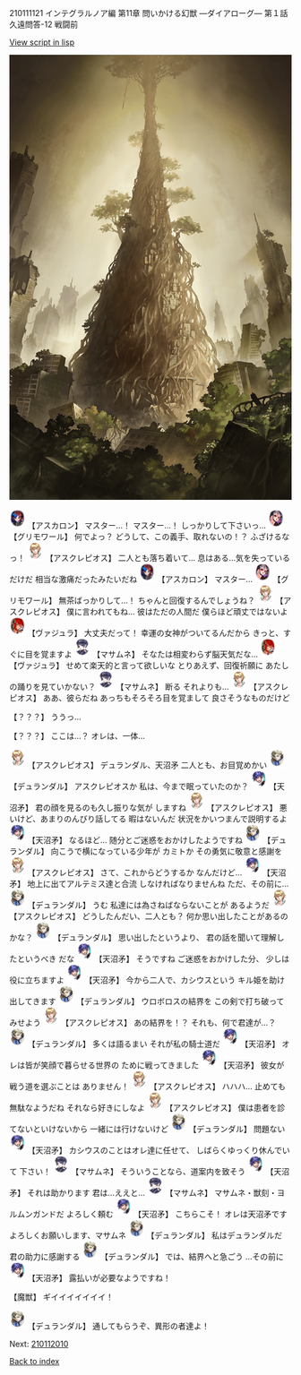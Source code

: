 210111121 インテグラルノア編 第11章 問いかける幻獣 ―ダイアローグ― 第１話 久遠問答-12 戦闘前

[View script in lisp](../scripts/210111121.txt)

![in_underground_world.png](../images/backgrounds/in_underground_world.png)

<img src="../images/units/5102311.png" alt="5102311.png" height="34"/>
【アスカロン】
マスター…！
マスター…！
しっかりして下さいっ…

<img src="../images/units/5501711.png" alt="5501711.png" height="34"/>
【グリモワール】
何でよっ？
どうして、この義手、取れないの！？
ふざけるなっ！

<img src="../images/units/1600111.png" alt="1600111.png" height="34"/>
【アスクレピオス】
二人とも落ち着いて…
息はある…気を失っているだけだ
相当な激痛だったみたいだね

<img src="../images/units/5102311.png" alt="5102311.png" height="34"/>
【アスカロン】
マスター…

<img src="../images/units/5501711.png" alt="5501711.png" height="34"/>
【グリモワール】
無茶ばっかりして…！
ちゃんと回復するんでしょうね？

<img src="../images/units/1600111.png" alt="1600111.png" height="34"/>
【アスクレピオス】
僕に言われてもね…
彼はただの人間だ
僕らほど頑丈ではないよ

<img src="../images/units/3500511.png" alt="3500511.png" height="34"/>
【ヴァジュラ】
大丈夫だって！
幸運の女神がついてるんだから
きっと、すぐに目を覚ますよ

<img src="../images/units/3100111.png" alt="3100111.png" height="34"/>
【マサムネ】
そなたは相変わらず脳天気だな…

<img src="../images/units/3500511.png" alt="3500511.png" height="34"/>
【ヴァジュラ】
せめて楽天的と言って欲しいな
とりあえず、回復祈願に
あたしの踊りを見ていかない？

<img src="../images/units/3100111.png" alt="3100111.png" height="34"/>
【マサムネ】
断る
それよりも…

<img src="../images/units/1600111.png" alt="1600111.png" height="34"/>
【アスクレピオス】
ああ、彼らだね
あっちもそろそろ目を覚まして
良さそうなものだけど

【？？？】
ううっ…

【？？？】
ここは…？
オレは、一体…

<img src="../images/units/1600111.png" alt="1600111.png" height="34"/>
【アスクレピオス】
デュランダル、天沼矛
二人とも、お目覚めかい

<img src="../images/units/1100341.png" alt="1100341.png" height="34"/>
【デュランダル】
アスクレピオスか
私は、今まで眠っていたのか？

<img src="../images/units/1300431.png" alt="1300431.png" height="34"/>
【天沼矛】
君の顔を見るのも久し振りな気が
しますね

<img src="../images/units/1600111.png" alt="1600111.png" height="34"/>
【アスクレピオス】
悪いけど、あまりのんびり話してる
暇はないんだ
状況をかいつまんで説明するよ

<img src="../images/units/1300431.png" alt="1300431.png" height="34"/>
【天沼矛】
なるほど…
随分とご迷惑をおかけしたようですね

<img src="../images/units/1100341.png" alt="1100341.png" height="34"/>
【デュランダル】
向こうで横になっている少年が
カミトか
その勇気に敬意と感謝を

<img src="../images/units/1600111.png" alt="1600111.png" height="34"/>
【アスクレピオス】
さて、これからどうするか
なんだけど…

<img src="../images/units/1300431.png" alt="1300431.png" height="34"/>
【天沼矛】
地上に出てアルテミス達と合流
しなければなりませんね
ただ、その前に…

<img src="../images/units/1100341.png" alt="1100341.png" height="34"/>
【デュランダル】
うむ
私達には為さねばならないことが
あるようだ

<img src="../images/units/1600111.png" alt="1600111.png" height="34"/>
【アスクレピオス】
どうしたんだい、二人とも？
何か思い出したことがあるのかな？

<img src="../images/units/1100341.png" alt="1100341.png" height="34"/>
【デュランダル】
思い出したというより、
君の話を聞いて理解したというべき
だな

<img src="../images/units/1300431.png" alt="1300431.png" height="34"/>
【天沼矛】
そうですね
ご迷惑をおかけした分、
少しは役に立ちますよ

<img src="../images/units/1300431.png" alt="1300431.png" height="34"/>
【天沼矛】
今から二人で、カシウスという
キル姫を助け出してきます

<img src="../images/units/1100341.png" alt="1100341.png" height="34"/>
【デュランダル】
ウロボロスの結界を
この剣で打ち破ってみせよう

<img src="../images/units/1600111.png" alt="1600111.png" height="34"/>
【アスクレピオス】
あの結界を！？
それも、何で君達が…？

<img src="../images/units/1100341.png" alt="1100341.png" height="34"/>
【デュランダル】
多くは語るまい
それが私の騎士道だ

<img src="../images/units/1300431.png" alt="1300431.png" height="34"/>
【天沼矛】
オレは皆が笑顔で暮らせる世界の
ために戦ってきました

<img src="../images/units/1300431.png" alt="1300431.png" height="34"/>
【天沼矛】
彼女が戦う道を選ぶことは
ありません！

<img src="../images/units/1600111.png" alt="1600111.png" height="34"/>
【アスクレピオス】
ハハハ…
止めても無駄なようだね
それなら好きにしなよ

<img src="../images/units/1600111.png" alt="1600111.png" height="34"/>
【アスクレピオス】
僕は患者を診てないといけないから
一緒には行けないけど

<img src="../images/units/1100341.png" alt="1100341.png" height="34"/>
【デュランダル】
問題ない

<img src="../images/units/1300431.png" alt="1300431.png" height="34"/>
【天沼矛】
カシウスのことはオレ達に任せて、
しばらくゆっくり休んでいて
下さい！

<img src="../images/units/3100111.png" alt="3100111.png" height="34"/>
【マサムネ】
そういうことなら、道案内を致そう

<img src="../images/units/1300431.png" alt="1300431.png" height="34"/>
【天沼矛】
それは助かります
君は…ええと…

<img src="../images/units/3100111.png" alt="3100111.png" height="34"/>
【マサムネ】
マサムネ・獣刻・ヨルムンガンドだ
よろしく頼む

<img src="../images/units/1300431.png" alt="1300431.png" height="34"/>
【天沼矛】
こちらこそ！
オレは天沼矛です
よろしくお願いします、マサムネ

<img src="../images/units/1100341.png" alt="1100341.png" height="34"/>
【デュランダル】
私はデュランダルだ
君の助力に感謝する

<img src="../images/units/1100341.png" alt="1100341.png" height="34"/>
【デュランダル】
では、結界へと急ごう
…その前に

<img src="../images/units/1300431.png" alt="1300431.png" height="34"/>
【天沼矛】
露払いが必要なようですね！

【魔獣】
ギイイイイイイイ！

<img src="../images/units/1100341.png" alt="1100341.png" height="34"/>
【デュランダル】
通してもらうぞ、異形の者達よ！

Next: [210112010](210112010.md)

[Back to index](index.md)
